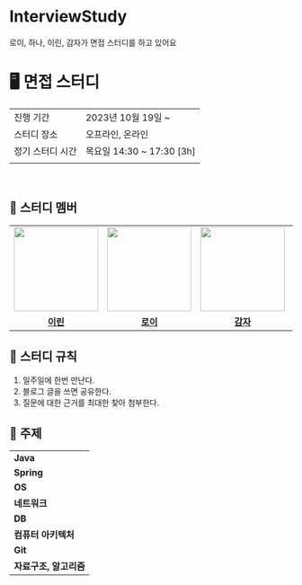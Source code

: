 # InterviewStudy
로이, 하나, 이린, 감자가 면접 스터디를 하고 있어요

# 🖥 면접 스터디

<table>
  <tr>
    <td>진행 기간</td>
    <td>2023년 10월 19일 ~ </td>
  </tr>
  <tr>
    <td>스터디 장소</td>
    <td>오프라인, 온라인</td>
  </tr>
  <tr>
    <td>정기 스터디 시간</td>
    <td>목요일 14:30 ~ 17:30 [3h]
  </tr>
  <tr>
    <td></td>
    <td></td>
  </tr>
</table>

<br/>

## 🤖 스터디 멤버
<table>
 <tr>
    <td align="center"><a href="https://github.com/new-pow"><img src="https://avatars.githubusercontent.com/new-pow" width="150px;" alt=""></td>
    <td align="center"><a href="https://github.com/lvalentine6"><img src="https://avatars.githubusercontent.com/lvalentine6" width="150px;" alt=""></td>
    <td align="center"><a href="https://github.com/leegyeongwhan"><img src="https://avatars.githubusercontent.com/leegyeongwhan" width="150px;" alt=""></td>
    <td align="center"><a href="https://github.com/dokkisan"><img src="https://avatars.githubusercontent.com/dokkisan" width="130px;" alt=""></a></td>
  </tr>
  <tr>
    <td align="center"><a href="https://github.com/new-pow"><b>이린</b></td>
    <td align="center"><a href="https://github.com/lvalentine6"><b>로이</b></td>
    <td align="center"><a href="https://github.com/leegyeongwhan"><b>감자</b></td>
     <td align="center"><a href="https://github.com/dokkisan"><b>하나</b></td>
  </tr>
</table>


## 📌 스터디 규칙

1. 일주일에 한번 만난다.
2. 블로그 글을 쓰면 공유한다.
3. 질문에 대한 근거를 최대한 찾아 첨부한다.

## 📌 주제
<table>
 <tr>
  <td>
    <b>Java</b>
  </td>
</tr>
   <td>
    <b>Spring</b>
  </td>
<tr>
   <td>
    <b>OS</b>
  </td>
</tr>
<tr>
   <td>
    <b>네트워크</b>
  </td>
</tr>
<tr>
  <td>
    <b>DB</b>
  </td>
</tr>
<tr>
  <td>
   <b> 컴퓨터 아키텍처</b>
  </td>
</tr> 
<tr>
  <td>
   <b> Git</b>
  </td>
</tr> 
<tr>
  <td>
    <b>자료구조, 알고리즘</b>
  </td>
</tr>
</table>
